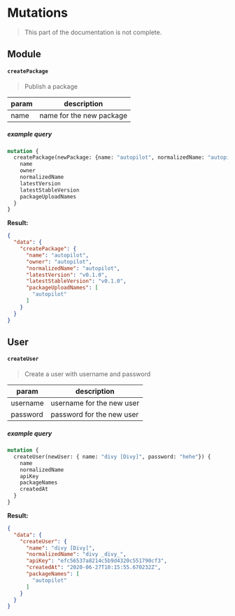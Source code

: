 # Mutations

> This part of the documentation is not complete.
## Module

#### `createPackage`

> Publish a package

|param|description|
|---|---|
|name|name for the new package|

##### example query

```graphql
mutation {
  createPackage(newPackage: {name: "autopilot", normalizedName: "autopilot", owner: "divy", description: "Cross-platform desktop automation", repository: "https://github.com/divy-work/autopilot-deno", latestVersion: "v0.1.0", latestStableVersion: "v0.1.0", packageUploadNames: ["autopilot"], locked: false, malicious: false, unlisted: false, updatedAt: "sometime", createdAt: "sometime"}) {
    name
    owner
    normalizedName
    latestVersion
    latestStableVersion
    packageUploadNames
  }
}
```

__Result:__

```json
{
  "data": {
    "createPackage": {
      "name": "autopilot",
      "owner": "autopilot",
      "normalizedName": "autopilot",
      "latestVersion": "v0.1.0",
      "latestStableVersion": "v0.1.0",
      "packageUploadNames": [
        "autopilot"
      ]
    }
  }
}
```


## User

#### `createUser`

> Create a user with username and password

|param|description|
|---|---|
|username|username for the new user|
|password|password for the new user|

##### example query

```graphql
mutation {
  createUser(newUser: { name: "divy [Divy]", password: "hehe"}) {
    name
    normalizedName
    apiKey
    packageNames
    createdAt
  }
}
```

__Result:__

```json
{
  "data": {
    "createUser": {
      "name": "divy [Divy]",
      "normalizedName": "divy _divy_",
      "apiKey": "efc56537a8214c5b9d4320c551790cf3",
      "createdAt": "2020-06-27T10:15:55.670232Z",
      "packageNames": [
        "autopilot"
      ]
    }
  }
}
```
